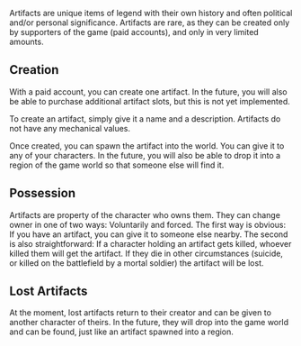 Artifacts are unique items of legend with their own history and often political and/or personal significance. Artifacts are rare, as they can be created only by supporters of the game (paid accounts), and only in very limited amounts.


Creation
--------
With a paid account, you can create one artifact. In the future, you will also be able to purchase additional artifact slots, but this is not yet implemented.

To create an artifact, simply give it a name and a description. Artifacts do not have any mechanical values.

Once created, you can spawn the artifact into the world. You can give it to any of your characters. In the future, you will also be able to drop it into a region of the game world so that someone else will find it.


Possession
----------
Artifacts are property of the character who owns them. They can change owner in one of two ways: Voluntarily and forced. The first way is obvious: If you have an artifact, you can give it to someone else nearby. The second is also straightforward: If a character holding an artifact gets killed, whoever killed them will get the artifact. If they die in other circumstances (suicide, or killed on the battlefield by a mortal soldier) the artifact will be lost.


Lost Artifacts
--------------
At the moment, lost artifacts return to their creator and can be given to another character of theirs. In the future, they will drop into the game world and can be found, just like an artifact spawned into a region.
